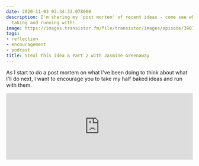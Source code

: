 ```yaml
---
date: 2020-11-03 03:34:33.078000
description: I'm sharing my 'post mortem' of recent ideas - come see what's worth
  taking and running with!
image: https://images.transistor.fm/file/transistor/images/episode/390744/1604374753-artwork.jpg
tags:
- reflection
- encouragement
- podcast
title: Steal this idea & Part 2 with Jasmine Greenaway
---
```


As I start to do a post mortem on what I've been doing to think about what I'll do next, I want to encourage you to take my half baked ideas and run with them.
<iframe width="100%" height="180" frameborder="no" scrolling="no" seamless src="https://share.transistor.fm/e/6ecb6cf5"></iframe>

